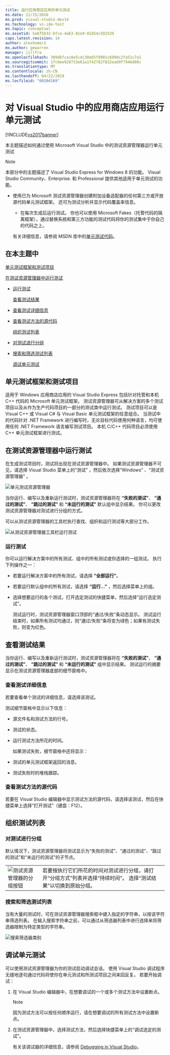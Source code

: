 ```yaml
---
title: 运行应用商店应用的单元测试
ms.date: 11/15/2016
ms.prod: visual-studio-dev14
ms.technology: vs-ide-test
ms.topic: conceptual
ms.assetid: 5a6f5b32-bfce-4a63-81e9-02d54c592539
caps.latest.revision: 14
author: alexhomer1
ms.author: gewarren
manager: jillfra
ms.openlocfilehash: 309dbfcac8e5c4c38e65f8901c699dc2fa51c7a1
ms.sourcegitcommit: 1fc6ee928733e61a1f42782f832ead9f7946d00c
ms.translationtype: MT
ms.contentlocale: zh-CN
ms.lasthandoff: 04/22/2019
ms.locfileid: "60104169"
---
```

# <a name="run-unit-tests-for-store-apps-in-visual-studio"></a>对 Visual Studio 中的应用商店应用运行单元测试
[!INCLUDE[vs2017banner](../includes/vs2017banner.md)]

本主题描述如何通过使用 Microsoft Visual Studio 中的测试资源管理器运行单元测试

> [!NOTE]
>  本部分中的主题描述了 Visual Studio Express for Windows 8 的功能。 Visual Studio Community、Enterprise. 和 Professional 提供其他适用于单元测试的功能。
>
> - 使用已为 Microsoft 测试资源管理器创建附加设备适配器的任何第三方或开放源代码单元测试框架。 还可为测试分析并显示代码覆盖率信息。
>   - 在每次生成后运行测试。 你也可以使用 Microsoft Fakes（托管代码的隔离框架），通过替换系统和第三方功能的测试代码将你的测试集中于你自己的代码之上。
>
>   有关详细信息，请参阅 MSDN 库中的[单元测试代码](../test/unit-test-your-code.md)。

## <a name="BKMK_In_this_topic"></a> 在本主题中
 [单元测试框架和测试项目](#BKMK_Unit_test_frameworks_and_test_projects)

 [在测试资源管理器中运行测试](#BKMK_Running_tests_in_Test_Explorer)

- [运行测试](#BKMK_Running_tests)

  [查看测试结果](#BKMK_Viewing_test_results)

- [查看测试详细信息](#BKMK_Viewing_test_details)

- [查看测试方法的源代码](#BKMK_Viewing_the_source_code_of_a_test_method)

  [组织测试列表](#BKMK_Organizing_the_test_list)

- [对测试进行分组](#BKMK_Grouping_tests)

- [搜索和筛选测试列表](#BKMK_Searching_and_filtering_the_test_list)

  [调试单元测试](#BKMK_Debugging_unit_tests)

## <a name="BKMK_Unit_test_frameworks_and_test_projects"></a> 单元测试框架和测试项目
 适用于 Windows 应用商店应用的 Visual Studio Express 包括针对托管和本机 C++ 代码的 Microsoft 单元测试框架。 测试资源管理器可从解决方案的多个测试项目以及从作为生产代码项目的一部分的测试类中运行测试。 测试项目可以是 Visual C++ 或 Visual C# 与 Visual Basic 单元测试框架的任意组合。 当测试中的代码针对 .NET Framework 进行编写时，无论目标代码使用何种语言，均可使用任何 .NET Framework 语言编写测试项目。 本机 C/C++ 代码项目必须使用 C++ 单元测试框架进行测试。

## <a name="BKMK_Running_tests_in_Test_Explorer"></a> 在测试资源管理器中运行测试
 在生成测试项目时，测试将出现在测试资源管理器中。 如果测试资源管理器不可见，请选择 Visual Studio 菜单上的“测试”  ，然后依次选择“Windows” 、“测试资源管理器” 。

 ![单元测试资源管理器](../ide/media/ute-failedpassednotrunsummary.png "UTE_FailedPassedNotRunSummary")

 当你运行、编写以及重新运行测试时，测试资源管理器将在 **“失败的测试”**、 **“通过的测试”**、 **“跳过的测试”** 和 **“未运行的测试”** 默认组中显示结果。 你可以更改测试资源管理器对测试进行分组的方式。

 可以从测试资源管理器的工具栏执行查找、组织和运行测试等大部分工作。

 ![从测试资源管理器工具栏运行测试](../test/media/ute-toolbar.png "UTE_ToolBar")

### <a name="BKMK_Running_tests"></a> 运行测试
 你可以运行解决方案中的所有测试、组中的所有测试或你选择的一组测试。 执行下列操作之一：

- 若要运行解决方案中的所有测试，请选择 **“全部运行”**。

- 若要运行默认组中的所有测试，请选择 **“运行...”** ，然后选择菜单上的组。

- 选择想要运行的各个测试，打开选定测试的快捷菜单，然后选择“运行选定测试”。

  测试运行时，测试资源管理器窗口顶部的“通过/失败”条动态显示。 测试运行结束时，如果所有测试均通过，则“通过/失败”条将变为绿色；如果有测试失败，则变为红色。

## <a name="BKMK_Viewing_test_results"></a> 查看测试结果
 当你运行、编写以及重新运行测试时，测试资源管理器将在 **“失败的测试”**、 **“通过的测试”**、 **“跳过的测试”** 和 **“未运行的测试”** 组中显示结果。 测试运行的摘要显示在测试资源管理器底部的细节窗格中。

### <a name="BKMK_Viewing_test_details"></a> 查看测试详细信息
 若要查看单个测试的详细信息，请选择该测试。

 测试细节窗格中显示以下信息：

- 源文件名和测试方法的行号。

- 测试的状态。

- 运行测试方法所花的时间。

  如果测试失败，细节窗格中还将显示：

- 测试的单元测试框架返回的消息。

- 测试失败时的堆栈跟踪。

### <a name="BKMK_Viewing_the_source_code_of_a_test_method"></a> 查看测试方法的源代码
 若要在 Visual Studio 编辑器中显示测试方法的源代码，请选择该测试，然后在快捷菜单上选择“打开测试”（键盘：F12）。

## <a name="BKMK_Organizing_the_test_list"></a> 组织测试列表

### <a name="BKMK_Grouping_tests"></a> 对测试进行分组
 默认情况下，测试资源管理器将测试显示为“失败的测试”、“通过的测试”、“跳过的测试”和“未运行的测试”的子节点。

|||
|-|-|
|![测试资源管理器的分组按钮](../test/media/ute-groupby-btn.png "UTE_GroupBy_btn")|若要按执行它们所花的时间对测试进行分组，请打开“分组方式”列表并选择“持续时间”。 选择“测试结果”以切换到原始分组。|

### <a name="BKMK_Searching_and_filtering_the_test_list"></a>搜索和筛选测试列表
 当有大量的测试时，可在测试资源管理器搜索框中键入指定的字符串，以按该字符串筛选列表。 在输入搜索字符串之前，可以通过从筛选器列表中进行选择来将筛选器限制为特定类型的字符串。

 ![搜索筛选器类别](../test/media/ute-searchfilter.png "UTE_SearchFilter")

## <a name="BKMK_Debugging_unit_tests"></a> 调试单元测试
 可以使用测试资源管理器为你的测试启动调试会话。 使用 Visual Studio 调试程序无缝地逐句通过代码将使你在单元测试和所测试项目之间来回反复。 若要开始调试：

1. 在 Visual Studio 编辑器中，在想要调试的一个或多个测试方法中设置断点。

   > [!NOTE]
   >  因为测试方法可以按任何顺序运行，请在想要调试的所有测试方法中设置断点。

2. 在测试资源管理器中，选择测试方法，然后选择快捷菜单上的“调试选定的测试”。

   有关该调试器的详细信息，请参阅 [Debugging in Visual Studio](../debugger/debugging-in-visual-studio.md)。
